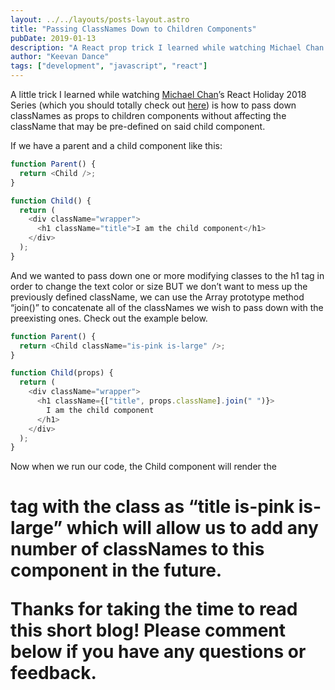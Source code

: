 ```yaml
---
layout: ../../layouts/posts-layout.astro
title: "Passing ClassNames Down to Children Components"
pubDate: 2019-01-13
description: "A React prop trick I learned while watching Michael Chan code"
author: "Keevan Dance"
tags: ["development", "javascript", "react"]
---
```


A little trick I learned while watching [Michael Chan](https://twitter.com/chantastic?lang=en)’s React Holiday 2018 Series (which you should totally check out [here](https://www.youtube.com/playlist?list=PLnc_NxpmOxaPbyq_lEGZKWF7R3BbK3PSZ)) is how to pass down classNames as props to children components without affecting the className that may be pre-defined on said child component.

If we have a parent and a child component like this:

```js
function Parent() {
  return <Child />;
}

function Child() {
  return (
    <div className="wrapper">
      <h1 className="title">I am the child component</h1>
    </div>
  );
}
```

And we wanted to pass down one or more modifying classes to the h1 tag in order to change the text color or size BUT we don’t want to mess up the previously defined className, we can use the Array prototype method “join()” to concatenate all of the classNames we wish to pass down with the preexisting ones. Check out the example below.

```js
function Parent() {
  return <Child className="is-pink is-large" />;
}

function Child(props) {
  return (
    <div className="wrapper">
      <h1 className={["title", props.className].join(" ")}>
        I am the child component
      </h1>
    </div>
  );
}
```

Now when we run our code, the Child component will render the <h1> tag with the class as “title is-pink is-large” which will allow us to add any number of classNames to this component in the future.

Thanks for taking the time to read this short blog! Please comment below if you have any questions or feedback.
